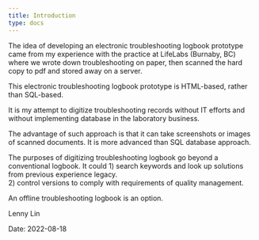 ```yaml
---
title: Introduction
type: docs
---
```


The idea of developing an electronic troubleshooting logbook prototype came from my experience with the practice at LifeLabs (Burnaby, BC) where we wrote down troubleshooting on paper, then scanned the hard copy to pdf and stored away on a server.  

This electronic troubleshooting logbook prototype is HTML-based, rather than SQL-based.  

It is my attempt to digitize troubleshooting records without IT efforts and without implementing database in the laboratory business.  

The advantage of such approach is that it can take screenshots or images of scanned documents.  It is more advanced than SQL database approach. 

The purposes of digitizing troubleshooting logbook go beyond a conventional logbook. It could 1) search keywords and look up solutions from previous experience legacy.  
2) control versions to comply with requirements of quality management.

An offline troubleshooting logbook is an option.


Lenny Lin

Date: 2022-08-18